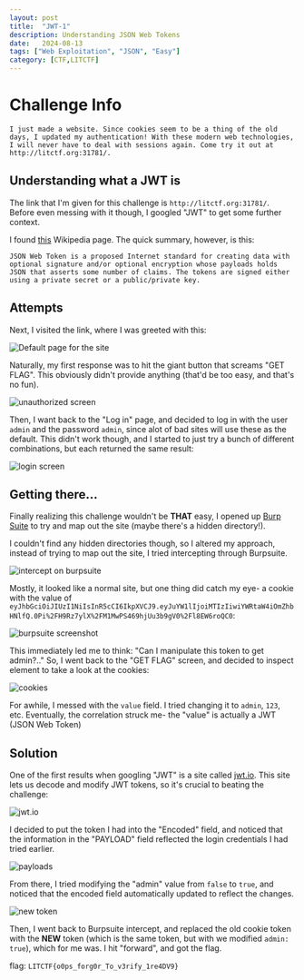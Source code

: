 ```yaml
---
layout: post
title:  "JWT-1"
description: Understanding JSON Web Tokens
date:   2024-08-13
tags: ["Web Exploitation", "JSON", "Easy"]
category: [CTF,LITCTF]
---
```




# Challenge Info
`I just made a website. Since cookies seem to be a thing of the old days, I updated my authentication! With these modern web technologies, I will never have to deal with sessions again. Come try it out at http://litctf.org:31781/.`

## Understanding what a JWT is

The link that I'm given for this challenge is `http://litctf.org:31781/`. Before even messing with it though, I googled "JWT" to get some further context.

I found [this](https://en.wikipedia.org/wiki/JSON_web_Token) Wikipedia page. The quick summary, however, is this:

```JSON Web Token is a proposed Internet standard for creating data with optional signature and/or optional encryption whose payloads holds JSON that asserts some number of claims. The tokens are signed either using a private secret or a public/private key.```

## Attempts

Next, I visited the link, where I was greeted with this:

![Default page for the site](/assets/img/JWT-1/getflag.png)

Naturally, my first response was to hit the giant button that screams "GET FLAG". This obviously didn't provide anything (that'd be too easy, and that's no fun).

![unauthorized screen](/assets/img/JWT-1/unauthorized.png)

Then, I want back to the "Log in" page, and decided to log in with the user `admin` and the password `admin`, since alot of bad sites will use these as the default. This didn't work though, and I started to just try a bunch of different combinations, but each returned the same result:

![login screen](/assets/img/JWT-1/unauthorized.png)

## Getting there...

Finally realizing this challenge wouldn't be **THAT** easy, I opened up [Burp Suite](https://en.wikipedia.org/wiki/Burp_Suite) to try and map out the site (maybe there's a hidden directory!).

I couldn't find any hidden directories though, so I altered my approach, instead of trying to map out the site, I tried intercepting through Burpsuite.

![intercept on burpsuite](/assets/img/JWT-1/intercept.png)

Mostly, it looked like a normal site, but one thing did catch my eye- a cookie with the value of `eyJhbGciOiJIUzI1NiIsInR5cCI6IkpXVCJ9.eyJuYW1lIjoiMTIzIiwiYWRtaW4iOmZhbHNlfQ.0Pi%2FH9Rz7ylX%2FM1MwPS469hjUu3b9gV0%2Fl8EW6roQC0`:

![burpsuite screenshot](/assets/img/JWT-1/burpsuite.png)

This immediately led me to think: "Can I manipulate this token to get admin?.." So, I went back to the "GET FLAG" screen, and decided to inspect element to take a look at the cookies:

![cookies](/assets/img/JWT-1/cookies.png)

For awhile, I messed with the `value` field. I tried changing it to `admin`, `123`, etc. Eventually, the correlation struck me- the "value" is actually a JWT (JSON Web Token)

## Solution

One of the first results when googling "JWT" is a site called [jwt.io](https://jwt.io/). This site lets us decode and modify JWT tokens, so it's crucial to beating the challenge:

![jwt.io](/assets/img/JWT-1/jwtio.png)

I decided to put the token I had into the "Encoded" field, and noticed that the information in the "PAYLOAD" field reflected the login credentials I had tried earlier.

![payloads](/assets/img/JWT-1/jwtpayloads.png)

From there, I tried modifying the "admin" value from `false` to `true`, and noticed that the encoded field automatically updated to reflect the changes.

![new token](/assets/img/JWT-1/newjwt.png)

Then, I went back to Burpsuite intercept, and replaced the old  cookie token with the **NEW** token (which is the same token, but with we modified `admin: true`), which for me was. I hit "forward", and got the flag.

flag: `LITCTF{o0ps_forg0r_To_v3rify_1re4DV9}`
